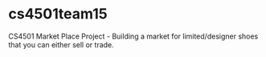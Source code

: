 # cs4501team15
CS4501 Market Place Project - Building a market for limited/designer shoes that you can either sell or trade.
